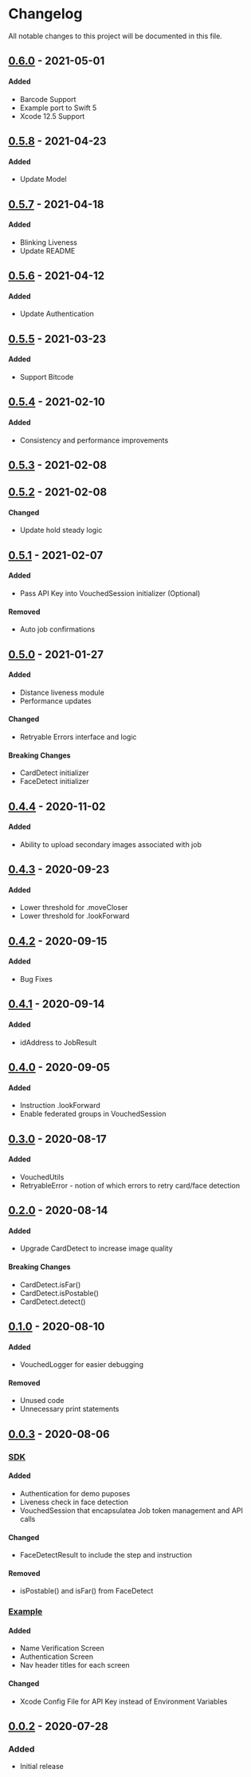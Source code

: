 # Changelog

All notable changes to this project will be documented in this file.

## [0.6.0](https://github.com/vouched/vouched-ios/compare/v0.5.8...v0.6.0) - 2021-05-01

#### Added

- Barcode Support
- Example port to Swift 5
- Xcode 12.5 Support

## [0.5.8](https://github.com/vouched/vouched-ios/compare/v0.5.7...v0.5.8) - 2021-04-23

#### Added

- Update Model

## [0.5.7](https://github.com/vouched/vouched-ios/compare/v0.5.6...v0.5.7) - 2021-04-18

#### Added

- Blinking Liveness
- Update README

## [0.5.6](https://github.com/vouched/vouched-ios/compare/v0.5.5...v0.5.6) - 2021-04-12

#### Added

- Update Authentication

## [0.5.5](https://github.com/vouched/vouched-ios/compare/v0.5.4...v0.5.5) - 2021-03-23

#### Added

- Support Bitcode

## [0.5.4](https://github.com/vouched/vouched-ios/compare/v0.5.3...v0.5.4) - 2021-02-10

#### Added

- Consistency and performance improvements

## [0.5.3](https://github.com/vouched/vouched-ios/compare/v0.5.2...v0.5.3) - 2021-02-08

## [0.5.2](https://github.com/vouched/vouched-ios/compare/v0.5.1...v0.5.2) - 2021-02-08

#### Changed

- Update hold steady logic

## [0.5.1](https://github.com/vouched/vouched-ios/compare/v0.5.0...v0.5.1) - 2021-02-07

#### Added

- Pass API Key into VouchedSession initializer (Optional)

#### Removed

- Auto job confirmations

## [0.5.0](https://github.com/vouched/vouched-ios/compare/v0.4.4...v0.5.0) - 2021-01-27

#### Added

- Distance liveness module
- Performance updates

#### Changed

- Retryable Errors interface and logic

#### Breaking Changes

- CardDetect initializer
- FaceDetect initializer

## [0.4.4](https://github.com/vouched/vouched-ios/compare/v0.4.3...v0.4.4) - 2020-11-02

#### Added

- Ability to upload secondary images associated with job

## [0.4.3](https://github.com/vouched/vouched-ios/compare/v0.4.2...v0.4.3) - 2020-09-23

#### Added

- Lower threshold for .moveCloser
- Lower threshold for .lookForward

## [0.4.2](https://github.com/vouched/vouched-ios/compare/v0.4.1...v0.4.2) - 2020-09-15

#### Added

- Bug Fixes

## [0.4.1](https://github.com/vouched/vouched-ios/compare/v0.4.0...v0.4.1) - 2020-09-14

#### Added

- idAddress to JobResult

## [0.4.0](https://github.com/vouched/vouched-ios/compare/v0.3.0...v0.4.0) - 2020-09-05

#### Added

- Instruction .lookForward
- Enable federated groups in VouchedSession

## [0.3.0](https://github.com/vouched/vouched-ios/compare/v0.2.0...v0.3.0) - 2020-08-17

#### Added

- VouchedUtils
- RetryableError - notion of which errors to retry card/face detection

## [0.2.0](https://github.com/vouched/vouched-ios/compare/v0.1.0...v0.2.0) - 2020-08-14

#### Added

- Upgrade CardDetect to increase image quality

#### Breaking Changes

- CardDetect.isFar()
- CardDetect.isPostable()
- CardDetect.detect()

## [0.1.0](https://github.com/vouched/vouched-ios/compare/v0.0.3...v0.1.0) - 2020-08-10

#### Added

- VouchedLogger for easier debugging

#### Removed

- Unused code
- Unnecessary print statements

## [0.0.3](https://github.com/vouched/vouched-ios/compare/v0.0.2...v0.0.3) - 2020-08-06

### <ins>SDK</ins>

#### Added

- Authentication for demo puposes
- Liveness check in face detection
- VouchedSession that encapsulatea Job token management and API calls

#### Changed

- FaceDetectResult to include the step and instruction

#### Removed

- isPostable() and isFar() from FaceDetect

### <ins>Example</ins>

#### Added

- Name Verification Screen
- Authentication Screen
- Nav header titles for each screen

#### Changed

- Xcode Config File for API Key instead of Environment Variables

## [0.0.2](https://github.com/vouched/vouched-ios/releases/tag/v0.0.2) - 2020-07-28

### Added

- Initial release
